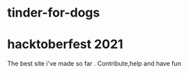 # tinder-for-dogs
# hacktoberfest 2021
The best site i've made so far .
Contribute,help and have fun
